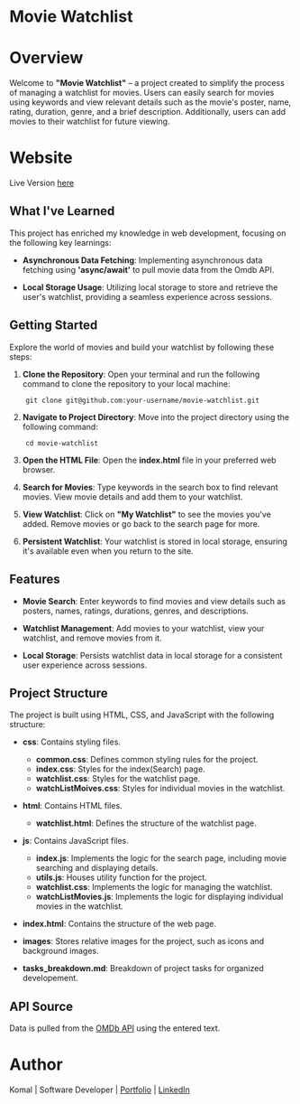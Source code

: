# **Movie Watchlist**

# Overview

Welcome to **"Movie Watchlist"** – a project created to simplify the process of managing a watchlist for movies. Users can easily search for movies using keywords and view relevant details such as the movie's poster, name, rating, duration, genre, and a brief description. Additionally, users can add movies to their watchlist for future viewing.

# Website

Live Version [here](https://colorschemegenerator03.netlify.app/)

## What I've Learned

This project has enriched my knowledge in web development, focusing on the following key learnings:

- **Asynchronous Data Fetching**:  Implementing asynchronous data fetching using **'async/await'** to pull movie data from the Omdb API.

- **Local Storage Usage**: Utilizing local storage to store and retrieve the user's watchlist, providing a seamless experience across sessions.

## Getting Started

Explore the world of movies and build your watchlist by following these steps:

1. **Clone the Repository**: Open your terminal and run the following command to clone the repository to your local machine:
```
    git clone git@github.com:your-username/movie-watchlist.git
```

2. **Navigate to Project Directory**: Move into the project directory using the following command:
```
    cd movie-watchlist
```

3. **Open the HTML File**: Open the **index.html** file in your preferred web browser.

4. **Search for Movies**: Type keywords in the search box to find relevant movies. View movie details and add them to your watchlist.

5. **View Watchlist**: Click on **"My Watchlist"** to see the movies you've added. Remove movies or go back to the search page for more.

6. **Persistent Watchlist**: Your watchlist is stored in local storage, ensuring it's available even when you return to the site.

## Features

- **Movie Search**: Enter keywords to find movies and view details such as posters, names, ratings, durations, genres, and descriptions.

- **Watchlist Management**: Add movies to your watchlist, view your watchlist, and remove movies from it.

- **Local Storage**: Persists watchlist data in local storage for a consistent user experience across sessions.

## Project Structure

The project is built using HTML, CSS, and JavaScript with the following structure:

- **css**: Contains styling files.
    - **common.css**: Defines common styling rules for the project.
    - **index.css**: Styles for the index(Search) page. 
    - **watchlist.css**: Styles for the watchlist page. 
    - **watchListMoives.css**: Styles for individual movies in the watchlist. 

- **html**: Contains HTML files.
    - **watchlist.html**: Defines the structure of the watchlist page.

- **js**: Contains JavaScript files. 
    - **index.js**: Implements the logic for the search page, including movie searching and displaying details.
    - **utils.js**: Houses utility function for the project. 
    - **watchlist.css**: Implements the logic for managing the watchlist.
    - **watchListMovies.js**: Implements the logic for displaying individual movies in the watchlist.

- **index.html**: Contains the structure of the web page. 

- **images**: Stores relative images for the project, such as icons and background images.

- **tasks_breakdown.md**: Breakdown of project tasks for organized developement.

## API Source

Data is pulled from the [OMDb API](https://www.omdbapi.com/) using the entered text. 

# Author

Komal | Software Developer | [Portfolio](https://kaurkomal.com/) | [LinkedIn](https://www.linkedin.com/in/hssa03/)

